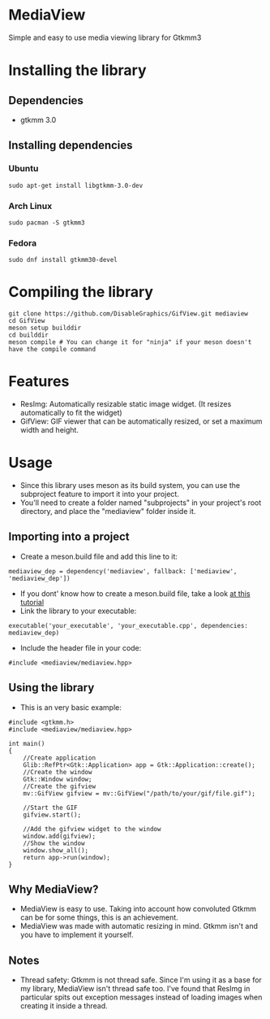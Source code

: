 # MediaView
Simple and easy to use media viewing library for Gtkmm3
# Installing the library
## Dependencies
* gtkmm 3.0

## Installing dependencies
### Ubuntu
```
sudo apt-get install libgtkmm-3.0-dev
```
### Arch Linux
```
sudo pacman -S gtkmm3
```
### Fedora
```
sudo dnf install gtkmm30-devel
```
# Compiling the library
```
git clone https://github.com/DisableGraphics/GifView.git mediaview
cd GifView
meson setup builddir
cd builddir
meson compile # You can change it for "ninja" if your meson doesn't have the compile command
```

# Features
- ResImg: Automatically resizable static image widget. (It resizes automatically to fit the widget)
- GifView: GIF viewer that can be automatically resized, or set a maximum width and height.

# Usage
* Since this library uses meson as its build system, you can use the subproject feature to import it into your project.
* You'll need to create a folder named "subprojects" in your project's root directory, and place the "mediaview" folder inside it.
## Importing into a project
* Create a meson.build file and add this line to it:
```
mediaview_dep = dependency('mediaview', fallback: ['mediaview', 'mediaview_dep'])
```
* If you dont' know how to create a meson.build file, take a look [at this tutorial](https://mesonbuild.com/Tutorial.html)
* Link the library to your executable:
```
executable('your_executable', 'your_executable.cpp', dependencies: mediaview_dep)
```
* Include the header file in your code:
```
#include <mediaview/mediaview.hpp>
```
## Using the library
* This is an very basic example:
```
#include <gtkmm.h>
#include <mediaview/mediaview.hpp>

int main()
{
    //Create application
    Glib::RefPtr<Gtk::Application> app = Gtk::Application::create();
    //Create the window
    Gtk::Window window;
    //Create the gifview
    mv::GifView gifview = mv::GifView("/path/to/your/gif/file.gif");

    //Start the GIF
    gifview.start();

    //Add the gifview widget to the window
    window.add(gifview);
    //Show the window
    window.show_all();
    return app->run(window);
}
```
## Why MediaView?
- MediaView is easy to use. Taking into account how convoluted Gtkmm can be for some things, this is an achievement.
- MediaView was made with automatic resizing in mind. Gtkmm isn't and you have to implement it yourself.

## Notes
- Thread safety: Gtkmm is not thread safe. Since I'm using it as a base for my library, MediaView isn't thread safe too. I've found that ResImg in particular spits out exception messages instead of loading images when creating it inside a thread.
